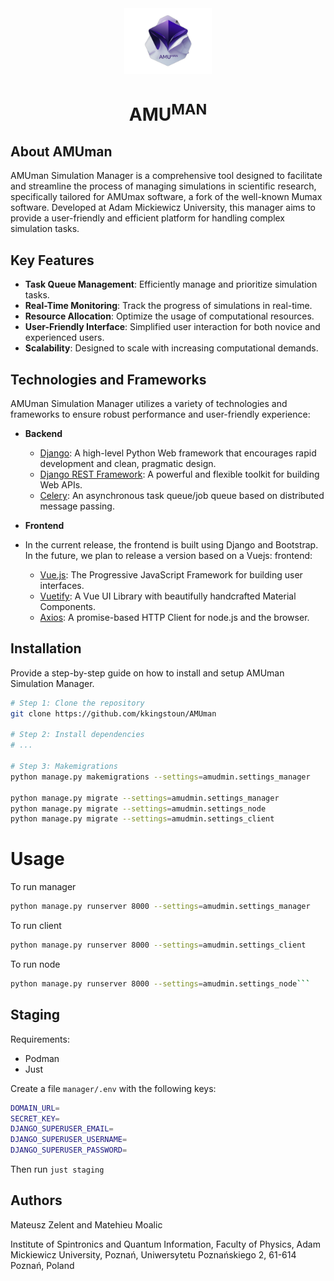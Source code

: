 <!-- markdownlint-configure-file {
  "MD013": {
    "code_blocks": false,
    "tables": false
  },
  "MD033": false,
  "MD041": false
} -->

<div align="center">
  <!-- You are encouraged to replace this logo with your own! Otherwise you can also remove it. -->
  <img src="logo.png" alt="logo" width="140"  height="auto" />
  <br/>

  # AMU<sup>MAN</sup>

</div>

## About AMUman

AMUman Simulation Manager is a comprehensive tool designed to facilitate and streamline the process of managing simulations in scientific research, specifically tailored for AMUmax software, a fork of the well-known Mumax software. Developed at Adam Mickiewicz University, this manager aims to provide a user-friendly and efficient platform for handling complex simulation tasks.

## Key Features

- **Task Queue Management**: Efficiently manage and prioritize simulation tasks.
- **Real-Time Monitoring**: Track the progress of simulations in real-time.
- **Resource Allocation**: Optimize the usage of computational resources.
- **User-Friendly Interface**: Simplified user interaction for both novice and experienced users.
- **Scalability**: Designed to scale with increasing computational demands.

## Technologies and Frameworks

AMUman Simulation Manager utilizes a variety of technologies and frameworks to ensure robust performance and user-friendly experience:

- **Backend**
  - [Django](https://www.djangoproject.com/): A high-level Python Web framework that encourages rapid development and clean, pragmatic design.
  - [Django REST Framework](https://www.django-rest-framework.org/): A powerful and flexible toolkit for building Web APIs.
  - [Celery](http://www.celeryproject.org/): An asynchronous task queue/job queue based on distributed message passing.

- **Frontend**
- In the current release, the frontend is built using Django and Bootstrap. In the future, we plan to release a version based on a Vuejs: frontend: 
  - [Vue.js](https://vuejs.org/): The Progressive JavaScript Framework for building user interfaces.
  - [Vuetify](https://vuetifyjs.com/): A Vue UI Library with beautifully handcrafted Material Components.
  - [Axios](https://github.com/axios/axios): A promise-based HTTP Client for node.js and the browser.

## Installation

Provide a step-by-step guide on how to install and setup AMUman Simulation Manager.

```bash
# Step 1: Clone the repository
git clone https://github.com/kkingstoun/AMUman

# Step 2: Install dependencies
# ...

# Step 3: Makemigrations
python manage.py makemigrations --settings=amudmin.settings_manager

python manage.py migrate --settings=amudmin.settings_manager
python manage.py migrate --settings=amudmin.settings_node
python manage.py migrate --settings=amudmin.settings_client

```


# Usage
To run manager
```bash
python manage.py runserver 8000 --settings=amudmin.settings_manager
```
To run client
```bash
python manage.py runserver 8000 --settings=amudmin.settings_client
```
To run node
```bash
python manage.py runserver 8000 --settings=amudmin.settings_node```
```

## Staging
Requirements:
 - Podman
 - Just

Create a file `manager/.env` with the following keys:
```bash
DOMAIN_URL=
SECRET_KEY=
DJANGO_SUPERUSER_EMAIL=
DJANGO_SUPERUSER_USERNAME=
DJANGO_SUPERUSER_PASSWORD=
```
Then run
`just staging`

## Authors

Mateusz Zelent and Matehieu Moalic

Institute of Spintronics and Quantum Information, Faculty of Physics, Adam Mickiewicz University, Poznań, Uniwersytetu Poznańskiego 2, 61-614 Poznań, Poland